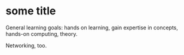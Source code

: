 # some title

General learning goals: hands on learning, gain expertise in concepts,
hands-on computing, theory.

Networking, too.
